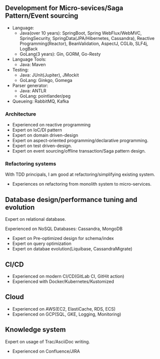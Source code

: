 ## Development for Micro-sevices/Saga Pattern/Event sourcing

* Language:
  * Java(over 10 years): SpringBoot, Spring WebFlux/WebMVC, SpringSecurity, SpringData(JPA/Hibernetes, Cassandra), Reactive Programming(Reactor), BeanValidation,
    AspectJ, CGLib, SLF4j, LogBack
  * GoLang(3 years): Gin, GORM, Go-Resty
* Language Tools:
  * Java: Maven
* Testing:
  * Java: JUnit(Jupiter), JMockit
  * GoLang: Ginkgo, Gomega
* Parser generator:
  * Java: ANTLR
  * GoLang: pointlander/peg
* Queueing: RabbitMQ, Kafka

### Architecture

* Experienced on reactive programming
* Expert on IoC/DI pattern
* Expert on domain driven-design
* Expert on aspect-oriented programming/declarative programming.
* Expert on test driven-design.
* Expert on event sourcing/offline transaction/Saga pattern design.

### Refactoring systems

With TDD principals, I am good at refactoring/simplifying existing system.

* Experiences on refactoring from monolith system to micro-services.

## Database design/performance tuning and evolution

Expert on relational database.

Experienced on NoSQL Databases: Cassandra, MongoDB

* Expert on Pre-optimized design for schema/index
* Expert on query optimization
* Expert on databae evolution(Liquibase, CassandraMigrate)

## CI/CD

* Experienced on modern CI/CD(GitLab CI, GitHit action)
* Experienced with Docker/Kubernetes/Kustomized

## Cloud

* Experienced on AWS(EC2, ElastiCache, RDS, ECS)
* Experienced on GCP(SQL, GKE, Logging, Monitoring)

## Knowledge system

Expert on usage of Trac/AsciiDoc writing.

* Experienced on Confluence/JIRA
